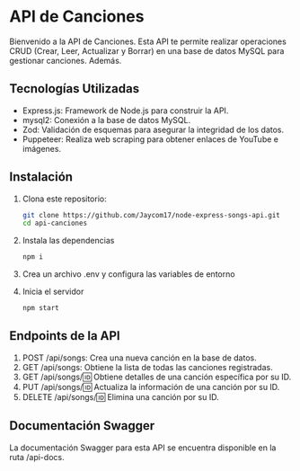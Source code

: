 # API de Canciones

Bienvenido a la API de Canciones. Esta API te permite realizar operaciones CRUD (Crear, Leer, Actualizar y Borrar) en una base de datos MySQL para gestionar canciones. Además.

## Tecnologías Utilizadas

- Express.js: Framework de Node.js para construir la API.
- mysql2: Conexión a la base de datos MySQL.
- Zod: Validación de esquemas para asegurar la integridad de los datos.
- Puppeteer: Realiza web scraping para obtener enlaces de YouTube e imágenes.

## Instalación

1. Clona este repositorio:

   ```bash
   git clone https://github.com/Jaycom17/node-express-songs-api.git
   cd api-canciones

2. Instala las dependencias

    ```bash
    npm i

3. Crea un archivo .env y configura las variables de entorno

4. Inicia el servidor

    ```bash
    npm start

## Endpoints de la API
1. POST /api/songs: Crea una nueva canción en la base de datos.
2. GET /api/songs: Obtiene la lista de todas las canciones registradas.
3. GET /api/songs/:id: Obtiene detalles de una canción específica por su ID.
4. PUT /api/songs/:id: Actualiza la información de una canción por su ID.
5. DELETE /api/songs/:id: Elimina una canción por su ID.

## Documentación Swagger
La documentación Swagger para esta API se encuentra disponible en la ruta /api-docs.